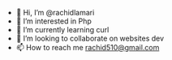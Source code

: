 - 👋 Hi, I’m @rachidlamari
- 👀 I’m interested in Php
- 🌱 I’m currently learning curl
- 💞️ I’m looking to collaborate on websites dev
- 📫 How to reach me rachid510@gmail.com

<!---
rachidlamari/rachidlamari is a ✨ special ✨ repository because its `README.md` (this file) appears on your GitHub profile.
You can click the Preview link to take a look at your changes.
--->
